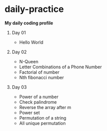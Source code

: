 # daily-practice

**My daily coding profile**

1. Day 01
   * Hello World

2. Day 02
   * N-Queen
   * Letter Combinations of a Phone Number
   * Factorial of number
   * Nth fibonacci number

3. Day 03
   * Power of a number
   * Check palindrome
   * Reverse the array after m
   * Power set
   * Permutation of a string
   * All unique permutation